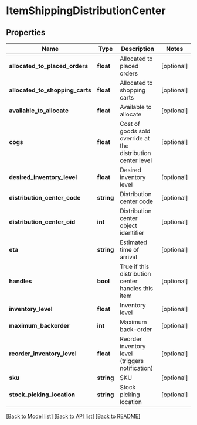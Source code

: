 # ItemShippingDistributionCenter

## Properties
Name | Type | Description | Notes
------------ | ------------- | ------------- | -------------
**allocated_to_placed_orders** | **float** | Allocated to placed orders | [optional] 
**allocated_to_shopping_carts** | **float** | Allocated to shopping carts | [optional] 
**available_to_allocate** | **float** | Available to allocate | [optional] 
**cogs** | **float** | Cost of goods sold override at the distribution center level | [optional] 
**desired_inventory_level** | **float** | Desired inventory level | [optional] 
**distribution_center_code** | **string** | Distribution center code | [optional] 
**distribution_center_oid** | **int** | Distribution center object identifier | [optional] 
**eta** | **string** | Estimated time of arrival | [optional] 
**handles** | **bool** | True if this distribution center handles this item | [optional] 
**inventory_level** | **float** | Inventory level | [optional] 
**maximum_backorder** | **int** | Maximum back-order | [optional] 
**reorder_inventory_level** | **float** | Reorder inventory level (triggers notification) | [optional] 
**sku** | **string** | SKU | [optional] 
**stock_picking_location** | **string** | Stock picking location | [optional] 

[[Back to Model list]](../README.md#documentation-for-models) [[Back to API list]](../README.md#documentation-for-api-endpoints) [[Back to README]](../README.md)


